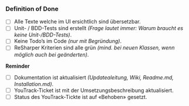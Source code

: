 ### Definition of Done

- [ ] Alle Texte welche im UI ersichtlich sind übersetzbar.
- [ ] Unit- / BDD-Tests sind erstellt _(Frage lautet immer: Warum braucht es keine Unit-/BDD-Tests)_.
- [ ] Keine Todo’s im Code _(nur mit Begründung)_.
- [ ] ReSharper Kriterien sind alle grün _(mind. bei neuen Klassen, wenn möglich auch bei geänderten)_.

__Reminder__
- [ ] Dokumentation ist aktualisiert _(Updatealeitung, Wiki, Readme.md, Installation.md)_.
- [ ] YouTrack-Ticket ist mit der Umsetzungsbeschreibung aktualisiert. 
- [ ] Status des YouTrack-Tickte ist auf «Behoben» gesetzt.

